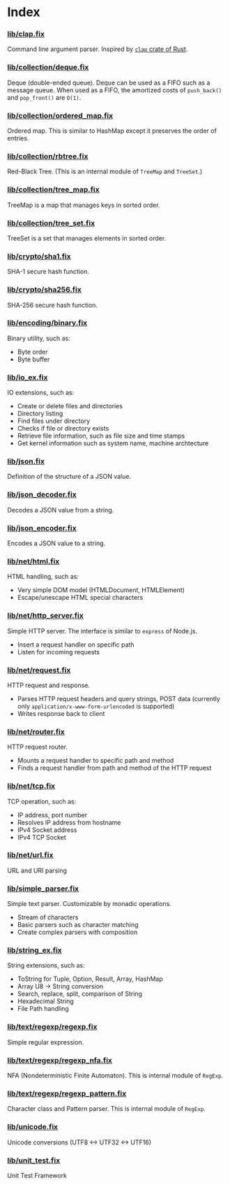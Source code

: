 # Index

### [lib/clap.fix](lib/clap.md)

Command line argument parser.
Inspired by [`clap` crate of Rust](https://docs.rs/clap/3.2.0/clap/index.html).

### [lib/collection/deque.fix](lib/collection/deque.md)

Deque (double-ended queue).
Deque can be used as a FIFO such as a message queue.
When used as a FIFO, the amortized costs of `push_back()` and
`pop_front()` are `O(1)`.

### [lib/collection/ordered_map.fix](lib/collection/ordered_map.md)

Ordered map.
This is similar to HashMap except it preserves the order of entries.

### [lib/collection/rbtree.fix](lib/collection/rbtree.md)

Red-Black Tree.
(This is an internal module of `TreeMap` and `TreeSet`.)

### [lib/collection/tree_map.fix](lib/collection/tree_map.md)

TreeMap is a map that manages keys in sorted order.

### [lib/collection/tree_set.fix](lib/collection/tree_set.md)

TreeSet is a set that manages elements in sorted order.

### [lib/crypto/sha1.fix](lib/crypto/sha1.md)

SHA-1 secure hash function.

### [lib/crypto/sha256.fix](lib/crypto/sha256.md)

SHA-256 secure hash function.

### [lib/encoding/binary.fix](lib/encoding/binary.md)

Binary utility, such as:
- Byte order
- Byte buffer

### [lib/io_ex.fix](lib/io_ex.md)

IO extensions, such as:
- Create or delete files and directories
- Directory listing
- Find files under directory
- Checks if file or directory exists
- Retrieve file information, such as file size and time stamps
- Get kernel information such as system name, machine archtecture

### [lib/json.fix](lib/json.md)

Definition of the structure of a JSON value.

### [lib/json_decoder.fix](lib/json_decoder.md)

Decodes a JSON value from a string.

### [lib/json_encoder.fix](lib/json_encoder.md)

Encodes a JSON value to a string.

### [lib/net/html.fix](lib/net/html.md)

HTML handling, such as:
- Very simple DOM model (HTMLDocument, HTMLElement)
- Escape/unescape HTML special characters

### [lib/net/http_server.fix](lib/net/http_server.md)

Simple HTTP server.
The interface is similar to `express` of Node.js.
- Insert a request handler on specific path
- Listen for incoming requests

### [lib/net/request.fix](lib/net/request.md)

HTTP request and response.
- Parses HTTP request headers and query strings, POST data
(currently only `application/x-www-form-urlencoded` is supported)
- Writes response back to client

### [lib/net/router.fix](lib/net/router.md)

HTTP request router.
- Mounts a request handler to specific path and method
- Finds a request handler from path and method of the HTTP request

### [lib/net/tcp.fix](lib/net/tcp.md)

TCP operation, such as:
- IP address, port number
- Resolves IP address from hostname
- IPv4 Socket address
- IPv4 TCP Socket

### [lib/net/url.fix](lib/net/url.md)

URL and URI parsing

### [lib/simple_parser.fix](lib/simple_parser.md)

Simple text parser. Customizable by monadic operations.
- Stream of characters
- Basic parsers such as character matching
- Create complex parsers with composition

### [lib/string_ex.fix](lib/string_ex.md)

String extensions, such as:
- ToString for Tuple, Option, Result, Array, HashMap
- Array U8 -> String conversion
- Search, replace, split, comparison of String
- Hexadecimal String
- File Path handling

### [lib/text/regexp/regexp.fix](lib/text/regexp/regexp.md)

Simple regular expression.

### [lib/text/regexp/regexp_nfa.fix](lib/text/regexp/regexp_nfa.md)

NFA (Nondeterministic Finite Automaton). This is internal module of `RegExp`.

### [lib/text/regexp/regexp_pattern.fix](lib/text/regexp/regexp_pattern.md)

Character class and Pattern parser. This is internal module of `RegExp`.

### [lib/unicode.fix](lib/unicode.md)

Unicode conversions (UTF8 <-> UTF32 <-> UTF16)

### [lib/unit_test.fix](lib/unit_test.md)

Unit Test Framework

